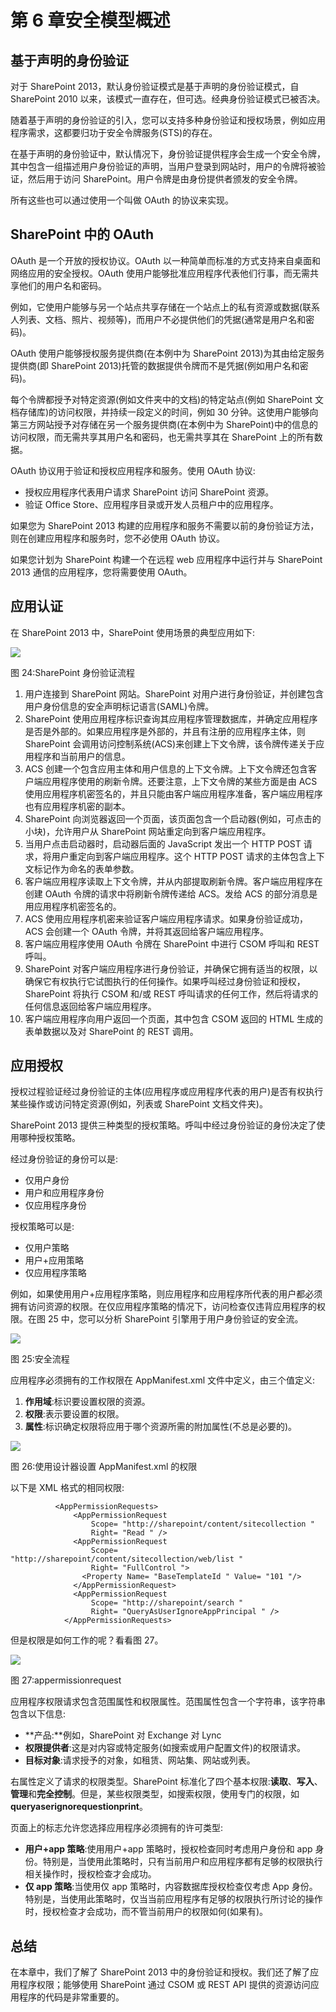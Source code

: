 # 第 6 章安全模型概述

## 基于声明的身份验证

对于 SharePoint 2013，默认身份验证模式是基于声明的身份验证模式，自 SharePoint 2010 以来，该模式一直存在，但可选。经典身份验证模式已被否决。

随着基于声明的身份验证的引入，您可以支持多种身份验证和授权场景，例如应用程序需求，这都要归功于安全令牌服务(STS)的存在。

在基于声明的身份验证中，默认情况下，身份验证提供程序会生成一个安全令牌，其中包含一组描述用户身份验证的声明，当用户登录到网站时，用户的令牌将被验证，然后用于访问 SharePoint。用户令牌是由身份提供者颁发的安全令牌。

所有这些也可以通过使用一个叫做 OAuth 的协议来实现。

## SharePoint 中的 OAuth

OAuth 是一个开放的授权协议。OAuth 以一种简单而标准的方式支持来自桌面和网络应用的安全授权。OAuth 使用户能够批准应用程序代表他们行事，而无需共享他们的用户名和密码。

例如，它使用户能够与另一个站点共享存储在一个站点上的私有资源或数据(联系人列表、文档、照片、视频等)，而用户不必提供他们的凭据(通常是用户名和密码)。

OAuth 使用户能够授权服务提供商(在本例中为 SharePoint 2013)为其由给定服务提供商(即 SharePoint 2013)托管的数据提供令牌而不是凭据(例如用户名和密码)。

每个令牌都授予对特定资源(例如文件夹中的文档)的特定站点(例如 SharePoint 文档存储库)的访问权限，并持续一段定义的时间，例如 30 分钟。这使用户能够向第三方网站授予对存储在另一个服务提供商(在本例中为 SharePoint)中的信息的访问权限，而无需共享其用户名和密码，也无需共享其在 SharePoint 上的所有数据。

OAuth 协议用于验证和授权应用程序和服务。使用 OAuth 协议:

*   授权应用程序代表用户请求 SharePoint 访问 SharePoint 资源。
*   验证 Office Store、应用程序目录或开发人员租户中的应用程序。

如果您为 SharePoint 2013 构建的应用程序和服务不需要以前的身份验证方法，则在创建应用程序和服务时，您不必使用 OAuth 协议。

如果您计划为 SharePoint 构建一个在远程 web 应用程序中运行并与 SharePoint 2013 通信的应用程序，您将需要使用 OAuth。

## 应用认证

在 SharePoint 2013 中，SharePoint 使用场景的典型应用如下:

![](../Images/image026.jpg)

图 24:SharePoint 身份验证流程

1.  用户连接到 SharePoint 网站。SharePoint 对用户进行身份验证，并创建包含用户身份信息的安全声明标记语言(SAML)令牌。
2.  SharePoint 使用应用程序标识查询其应用程序管理数据库，并确定应用程序是否是外部的。如果应用程序是外部的，并且有注册的应用程序主体，则 SharePoint 会调用访问控制系统(ACS)来创建上下文令牌，该令牌传递关于应用程序和当前用户的信息。
3.  ACS 创建一个包含应用主体和用户信息的上下文令牌。上下文令牌还包含客户端应用程序使用的刷新令牌。还要注意，上下文令牌的某些方面是由 ACS 使用应用程序机密签名的，并且只能由客户端应用程序准备，客户端应用程序也有应用程序机密的副本。
4.  SharePoint 向浏览器返回一个页面，该页面包含一个启动器(例如，可点击的小块)，允许用户从 SharePoint 网站重定向到客户端应用程序。
5.  当用户点击启动器时，启动器后面的 JavaScript 发出一个 HTTP POST 请求，将用户重定向到客户端应用程序。这个 HTTP POST 请求的主体包含上下文标记作为命名的表单参数。
6.  客户端应用程序读取上下文令牌，并从内部提取刷新令牌。客户端应用程序在创建 OAuth 令牌的请求中将刷新令牌传递给 ACS。发给 ACS 的部分消息是用应用程序机密签名的。
7.  ACS 使用应用程序机密来验证客户端应用程序请求。如果身份验证成功，ACS 会创建一个 OAuth 令牌，并将其返回给客户端应用程序。
8.  客户端应用程序使用 OAuth 令牌在 SharePoint 中进行 CSOM 呼叫和 REST 呼叫。
9.  SharePoint 对客户端应用程序进行身份验证，并确保它拥有适当的权限，以确保它有权执行它试图执行的任何操作。如果呼叫经过身份验证和授权，SharePoint 将执行 CSOM 和/或 REST 呼叫请求的任何工作，然后将请求的任何信息返回给客户端应用程序。
10.  客户端应用程序向用户返回一个页面，其中包含 CSOM 返回的 HTML 生成的表单数据以及对 SharePoint 的 REST 调用。

## 应用授权

授权过程验证经过身份验证的主体(应用程序或应用程序代表的用户)是否有权执行某些操作或访问特定资源(例如，列表或 SharePoint 文档文件夹)。

SharePoint 2013 提供三种类型的授权策略。呼叫中经过身份验证的身份决定了使用哪种授权策略。

经过身份验证的身份可以是:

*   仅用户身份
*   用户和应用程序身份
*   仅应用程序身份

授权策略可以是:

*   仅用户策略
*   用户+应用策略
*   仅应用程序策略

例如，如果使用用户+应用程序策略，则应用程序和应用程序所代表的用户都必须拥有访问资源的权限。在仅应用程序策略的情况下，访问检查仅违背应用程序的权限。在图 25 中，您可以分析 SharePoint 引擎用于用户身份验证的安全流。

![](../Images/image027.jpg)

图 25:安全流程

应用程序必须拥有的工作权限在 AppManifest.xml 文件中定义，由三个值定义:

1.  **作用域**:标识要设置权限的资源。
2.  **权限**:表示要设置的权限。
3.  **属性**:标识确定权限将应用于哪个资源所需的附加属性(不总是必要的)。

![](../Images/image028.jpg)

图 26:使用设计器设置 AppManifest.xml 的权限

以下是 XML 格式的相同权限:

```
          <AppPermissionRequests>
              <AppPermissionRequest
                  Scope= "http://sharepoint/content/sitecollection "
                  Right= "Read " />
              <AppPermissionRequest
                  Scope= "http://sharepoint/content/sitecollection/web/list "    
                  Right= "FullControl ">
                <Property Name= "BaseTemplateId " Value= "101 "/>
              </AppPermissionRequest>
              <AppPermissionRequest
                  Scope= "http://sharepoint/search "
                  Right= "QueryAsUserIgnoreAppPrincipal " />
            </AppPermissionRequests>

```

但是权限是如何工作的呢？看看图 27。

![](../Images/image029.jpg)

图 27:appermissionrequest

应用程序权限请求包含范围属性和权限属性。范围属性包含一个字符串，该字符串包含以下信息:

*   **产品:**例如，SharePoint 对 Exchange 对 Lync
*   **权限提供者**:这是对内容或特定服务(如搜索或用户配置文件)的权限请求。
*   **目标对象**:请求授予的对象，如租赁、网站集、网站或列表。

右属性定义了请求的权限类型。SharePoint 标准化了四个基本权限:**读取**、**写入**、**管理**和**完全控制**。但是，某些权限类型，如搜索权限，使用专门的权限，如**queryaserignorequestionprint**。

页面上的标志允许您选择应用程序必须拥有的许可类型:

*   **用户+app 策略**:使用用户+app 策略时，授权检查同时考虑用户身份和 app 身份。特别是，当使用此策略时，只有当前用户和应用程序都有足够的权限执行相关操作时，授权检查才会成功。
*   **仅 app 策略**:当使用仅 app 策略时，内容数据库授权检查仅考虑 App 身份。特别是，当使用此策略时，仅当当前应用程序有足够的权限执行所讨论的操作时，授权检查才会成功，而不管当前用户的权限如何(如果有)。

## 总结

在本章中，我们了解了 SharePoint 2013 中的身份验证和授权。我们还了解了应用程序权限；能够使用 SharePoint 通过 CSOM 或 REST API 提供的资源访问应用程序的代码是非常重要的。